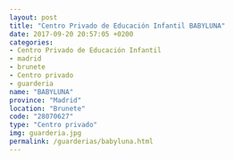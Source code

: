 ```yaml
---
layout: post
title: "Centro Privado de Educación Infantil BABYLUNA"
date: 2017-09-20 20:57:05 +0200
categories:
- Centro Privado de Educación Infantil
- madrid
- brunete
- Centro privado
- guarderia
name: "BABYLUNA"
province: "Madrid"
location: "Brunete"
code: "28070627"
type: "Centro privado"
img: guarderia.jpg
permalink: /guarderias/babyluna.html
---
```

